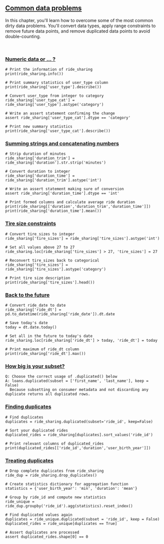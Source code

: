 ## [Common data problems](https://campus.datacamp.com/courses/cleaning-data-in-python/common-data-problems-1)

In this chapter, you'll learn how to overcome some of the most common dirty data problems. You'll convert data types, apply range constraints to remove future data points, and remove duplicated data points to avoid double-counting.

<br>

### [Numeric data or ... ?](https://campus.datacamp.com/courses/cleaning-data-in-python/common-data-problems-1?ex=3)

```
# Print the information of ride_sharing
print(ride_sharing.info())

# Print summary statistics of user_type column
print(ride_sharing['user_type'].describe())

# Convert user_type from integer to category
ride_sharing['user_type_cat'] = ride_sharing['user_type'].astype('category')

# Write an assert statement confirming the change
assert ride_sharing['user_type_cat'].dtype == 'category'

# Print new summary statistics 
print(ride_sharing['user_type_cat'].describe())
```

### [Summing strings and concatenating numbers](https://campus.datacamp.com/courses/cleaning-data-in-python/common-data-problems-1?ex=4)

```
# Strip duration of minutes
ride_sharing['duration_trim'] = ride_sharing['duration'].str.strip('minutes')

# Convert duration to integer
ride_sharing['duration_time'] = ride_sharing['duration_trim'].astype('int')

# Write an assert statement making sure of conversion
assert ride_sharing['duration_time'].dtype == 'int'

# Print formed columns and calculate average ride duration 
print(ride_sharing[['duration','duration_trim','duration_time']])
print(ride_sharing['duration_time'].mean())
```

### [Tire size constraints](https://campus.datacamp.com/courses/cleaning-data-in-python/common-data-problems-1?ex=6)

```
# Convert tire_sizes to integer
ride_sharing['tire_sizes'] = ride_sharing['tire_sizes'].astype('int')

# Set all values above 27 to 27
ride_sharing.loc[ride_sharing['tire_sizes'] > 27, 'tire_sizes'] = 27

# Reconvert tire_sizes back to categorical
ride_sharing['tire_sizes'] = ride_sharing['tire_sizes'].astype('category')

# Print tire size description
print(ride_sharing['tire_sizes'].head())
```

### [Back to the future](https://campus.datacamp.com/courses/cleaning-data-in-python/common-data-problems-1?ex=7)

```
# Convert ride_date to date
ride_sharing['ride_dt'] = pd.to_datetime(ride_sharing['ride_date']).dt.date

# Save today's date
today = dt.date.today()

# Set all in the future to today's date
ride_sharing.loc[ride_sharing['ride_dt'] > today, 'ride_dt'] = today

# Print maximum of ride_dt column
print(ride_sharing['ride_dt'].max())
```

### [How big is your subset?](https://campus.datacamp.com/courses/cleaning-data-in-python/common-data-problems-1?ex=9)

```
Q: Choose the correct usage of .duplicated() below
A: loans.duplicated(subset = ['first_name', 'last_name'], keep = False)
  Because subsetting on consumer metadata and not discarding any duplicate returns all duplicated rows.

```

### [Finding duplicates](https://campus.datacamp.com/courses/cleaning-data-in-python/common-data-problems-1?ex=10)

```
# Find duplicates
duplicates = ride_sharing.duplicated(subset='ride_id', keep=False)

# Sort your duplicated rides
duplicated_rides = ride_sharing[duplicates].sort_values('ride_id')

# Print relevant columns of duplicated_rides
print(duplicated_rides[['ride_id','duration','user_birth_year']])
```

### [Treating duplicates](https://campus.datacamp.com/courses/cleaning-data-in-python/common-data-problems-1?ex=11)

```
# Drop complete duplicates from ride_sharing
ride_dup = ride_sharing.drop_duplicates()

# Create statistics dictionary for aggregation function
statistics = {'user_birth_year': 'min', 'duration': 'mean'}

# Group by ride_id and compute new statistics
ride_unique = ride_dup.groupby('ride_id').agg(statistics).reset_index()

# Find duplicated values again
duplicates = ride_unique.duplicated(subset = 'ride_id', keep = False)
duplicated_rides = ride_unique[duplicates == True]

# Assert duplicates are processed
assert duplicated_rides.shape[0] == 0
```